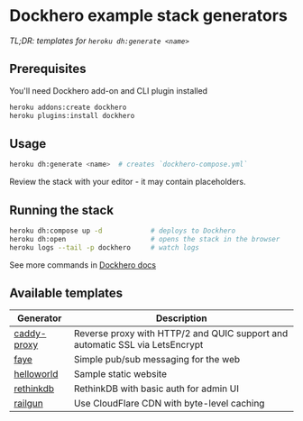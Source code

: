 Dockhero example stack generators
==================================

*TL;DR: templates for `heroku dh:generate <name>`*

Prerequisites
--------------

You'll need Dockhero add-on and CLI plugin installed

```bash
heroku addons:create dockhero
heroku plugins:install dockhero
```

Usage
------

```bash
heroku dh:generate <name>  # creates `dockhero-compose.yml`
```

Review the stack with your editor - it may contain placeholders.

Running the stack
------------------
```bash
heroku dh:compose up -d            # deploys to Dockhero
heroku dh:open                     # opens the stack in the browser
heroku logs --tail -p dockhero     # watch logs
```

See more commands in [Dockhero docs](https://docs.dockhero.io)

Available templates
------------------------

| Generator   	| Description                                                   	|
|-------------	|---------------------------------------------------------------	|
| [caddy-proxy](./caddy-proxy) 	| Reverse proxy with HTTP/2 and QUIC support and automatic SSL via LetsEncrypt	|
| [faye](./faye)              	| Simple pub/sub messaging for the web                                               	|
| [helloworld](./helloworld)  	| Sample static website                               	|
| [rethinkdb](./rethinkdb) 	    | RethinkDB with basic auth for admin UI	|
| [railgun](./railgun)     	    | Use CloudFlare CDN with byte-level caching                                      	|
